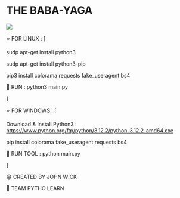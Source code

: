 # THE BABA-YAGA

<img src="https://github.com/thebabayagakiller/BABA-YAGA/blob/main/Screenshot%202024-03-24%20125407.png?raw=true">

⭐ FOR LINUX : [

sudp apt-get install python3

sudp apt-get install python3-pip

pip3 install colorama requests fake_useragent bs4

🧨 RUN : python3 main.py

]

⭐ FOR WINDOWS : [

Download & Install Python3 : https://www.python.org/ftp/python/3.12.2/python-3.12.2-amd64.exe

pip install colorama fake_useragent requests bs4

🧨 RUN TOOL : python main.py

]

😁 CREATED BY JOHN WICK 

🍕 TEAM PYTHO LEARN
